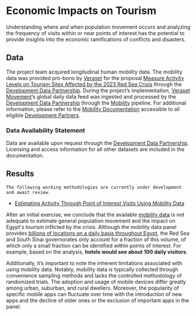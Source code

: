# Economic Impacts on Tourism

Understanding where and when population movement occurs and analyzing the frequency of visits within or near points of interest has the potential to provide insights into the economic ramifications of conflicts and disasters.

## Data

The project team acquired longitudinal human mobility data. The mobility data was provided pro-bono by [Veraset](https://veraset.com) for the proposal [Measure Activity Levels on Tourism Sites Affected by the 2023 Red Sea Crisis](https://portal.datapartnership.org/readableproposal/565) through the [Development Data Partnership](https://datapartnership.org). During the project’s implementation, [Veraset Movement](https://www.veraset.com/products/movement/)’s global daily data feed was ingested and processed by the [Development Data Partnership](https://datapartnership.org/) through the [Mobility](https://docs.datapartnership.org/collections/mobility/README.html) pipeline. For additional information, please refer to the [Mobility Documentation](https://docs.datapartnership.org/collections/mobility/README.html) accessible to all eligible [Development Partners](https://datapartnership.org/).

### Data Availability Statement

Data are available upon request through the [Development Data Partnership](https://datapartnership.org). Licensing and access information for all other datasets are included in the documentation.

## Results

```{caution}
The following working methodologies are currently under development and await review.
```

- [Estimating Activity Through Point of Interest Visits Using Mobility Data](./visits.ipynb)

After an initial exercise, we conclude that the available [mobility data](#data) is not adequate to estimate general population movement and the impact on Egypt's tourism inflicted by the crisis. Although the mobility data panel provides [billions of locations on a daily basis throughout Egypt](./visits.ipynb#mobility-data), the Red Sea and South Sinai governorates only account for a fraction of this volume, of which only a small fraction can be identified within points of interest. For example, based on the analysis, **hotels would see about 100 daily visitors**.

Additionally, it’s important to note the inherent limitations associated with using mobility data. Notably, mobility data is typically collected through convenience sampling methods and lacks the controlled methodology of randomized trials. The adoption and usage of mobile devices differ greatly among urban, suburban, and rural dwellers. Moreover, the popularity of specific mobile apps can fluctuate over time with the introduction of new apps and the decline of older ones or the exclusion of important apps in the panel.
